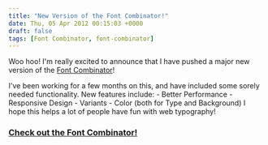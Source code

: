 ```yaml
---
title: "New Version of the Font Combinator!"
date: Thu, 05 Apr 2012 00:15:03 +0000
draft: false
tags: [Font Combinator, font-combinator]
---
```


Woo hoo! I'm really excited to announce that I have pushed a major new version of the [Font Combinator](https://font-combinator.com "The Web Font Combinator")!

I've been working for a few months on this, and have included some sorely needed functionality. New features include: - Better Performance - Responsive Design - Variants - Color (both for Type and Background) I hope this helps a lot of people have fun with web typography!

### [Check out the Font Combinator!](https://font-combinator.com "The Web Font Combinator")
